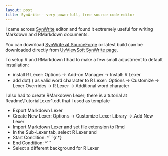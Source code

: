 ```yaml
---
layout: post
title: SynWrite - very powerfull, free source code editor
---
```


I came across [SynWrite](http://www.uvviewsoft.com/synwrite/) editor and found it
extremely useful for writing Markdown and RMarkdown documents.

You can download [SynWrite at SourceForge](http://sourceforge.net/projects/synwrite/) or 
latest build can be downloaded directly from [UvViewSoft SynWrite page](http://www.uvviewsoft.com/synwrite/).

To setup R and RMarkdown I had to make a few small adjustment to default installation:

* install R Lexer: Options -> Add-on Manager -> Install: R Lexer
* add dot(.) as valid word character to R Lexer: Options -> Customize -> Lexer Overrides -> R Lexer -> Additional word character

I also had to create RMarkdown Lexer; there is a tutorial at Readme\TutorialLexer1.odt that I used as template

* Export Markdown Lexer
* Create New Lexer: Options -> Customize Lexer Library -> Add New Lexer
* Import Markdown Lexer and set file extension to Rmd
* In the Sub-Lexer tab, select R Lexer and
* Start Condition: ^```\{r.*\}
* End Condition: ^```
* Select a different background for R Lexer


